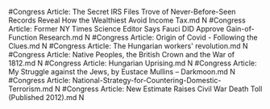#Congress
Article: The Secret IRS Files Trove of Never-Before-Seen Records Reveal How the Wealthiest Avoid Income Tax.md N
#Congress
Article: Former NY Times Science Editor Says Fauci DID Approve Gain-of-Function Research.md N
#Congress
Article: Origin of Covid - Following the Clues.md N
#Congress
Article: The Hungarian workers' revolution.md N
#Congress
Article: Native Peoples, the British Crown and the War of 1812.md N
#Congress
Article: Hungarian Uprising.md N
#Congress
Article: My Struggle against the Jews, by Eustace Mullins – Darkmoon.md N
#Congress
Article: National-Strategy-for-Countering-Domestic-Terrorism.md N
#Congress
Article: New Estimate Raises Civil War Death Toll (Published 2012).md N
